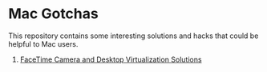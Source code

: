 # Mac Gotchas

This repository contains some interesting solutions and hacks that could be
helpful to Mac users.

1. [FaceTime Camera and Desktop Virtualization Solutions](facetime-camera-issue/README.md)
